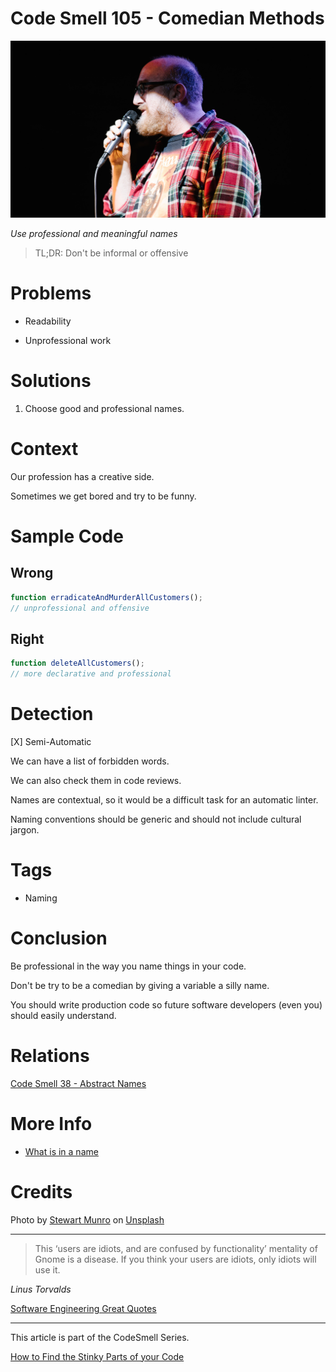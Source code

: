 # Code Smell 105 - Comedian Methods

![Code Smell 105 - Comedian Methods](Code%20Smell%20105%20-%20Comedian%20Methods.jpg)

*Use professional and meaningful names*

> TL;DR: Don't be informal or offensive

# Problems

- Readability

- Unprofessional work

# Solutions

1. Choose good and professional names.

# Context

Our profession has a creative side.

Sometimes we get bored and try to be funny.

# Sample Code

## Wrong

[Gist Url]: # (https://gist.github.com/mcsee/fe5ba2b148a1b9b5f11cd7022b059fe6)

```javascript
function erradicateAndMurderAllCustomers();
// unprofessional and offensive
```

## Right

[Gist Url]: # (https://gist.github.com/mcsee/19ae535002ea19708c13334a1171af37)

```javascript
function deleteAllCustomers();
// more declarative and professional
```

# Detection

[X] Semi-Automatic 

We can have a list of forbidden words.

We can also check them in code reviews. 

Names are contextual, so it would be a difficult task for an automatic linter.

Naming conventions should be generic and should not include cultural jargon.

# Tags

- Naming

# Conclusion

Be professional in the way you name things in your code. 

Don't be try to be a comedian by giving a variable a silly name. 

You should write production code so future software developers (even you) should easily understand.

# Relations

[Code Smell 38 - Abstract Names](https://github.com/mcsee/Software-Design-Articles/tree/main/Articles/Code%20Smells/Code%20Smell%2038%20-%20Abstract%20Names/readme.md)

# More Info

- [What is in a name](https://github.com/mcsee/Software-Design-Articles/tree/main/Articles/Theory/What%20exactly%20is%20a%20name%20-%20Part%20I%20The%20Quest/readme.md)

# Credits

Photo by [Stewart Munro](https://unsplash.com/@stewartmunro) on [Unsplash](https://unsplash.com/s/photos/comedy)
  
* * *

> This ‘users are idiots, and are confused by functionality’ mentality of Gnome is a disease. If you think your users are idiots, only idiots will use it.

_Linus Torvalds_
 
[Software Engineering Great Quotes](https://github.com/mcsee/Software-Design-Articles/tree/main/Articles/Quotes/Software%20Engineering%20Great%20Quotes/readme.md)

* * *

This article is part of the CodeSmell Series.

[How to Find the Stinky Parts of your Code](https://github.com/mcsee/Software-Design-Articles/tree/main/Articles/Code%20Smells/How%20to%20Find%20the%20Stinky%20parts%20of%20your%20Code/readme.md)